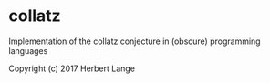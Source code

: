 # collatz
Implementation of the collatz conjecture in (obscure) programming languages

Copyright (c) 2017 Herbert Lange
